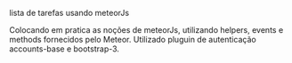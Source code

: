 lista de tarefas usando meteorJs

Colocando em pratica as noções de meteorJs, utilizando helpers, events e methods fornecidos pelo Meteor.
Utilizado pluguin de autenticação accounts-base e bootstrap-3.
